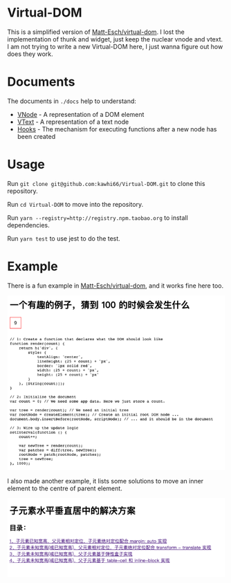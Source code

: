 # Virtual-DOM

This is a simplified version of [Matt-Esch/virtual-dom](https://github.com/kawhi66/Virtual-DOM-forked). I lost the implementation of thunk and widget, just keep the nuclear vnode and vtext. I am not trying to write a new Virtual-DOM here, I just wanna figure out how does they work.

# Documents

The documents in `./docs` help to understand:

-   [VNode](./docs/vnode.md) - A representation of a DOM element
-   [VText](./docs/vtext.md) - A representation of a text node
-   [Hooks](./docs/hooks.md) - The mechanism for executing functions after a new node has been created

# Usage

Run `git clone git@github.com:kawhi66/Virtual-DOM.git` to clone this repository.

Run `cd Virtual-DOM` to move into the repository.

Run `yarn --registry=http://registry.npm.taobao.org` to install dependencies.

Run `yarn test` to use jest to do the test.

# Example

There is a fun example in [Matt-Esch/virtual-dom](https://github.com/kawhi66/Virtual-DOM-forked), and it works fine here too.

![](/example/assets/a-fun-example.png)

I also made another example, it lists some solutions to move an inner element to the centre of parent element.

![](/example/assets/another-example.png)
